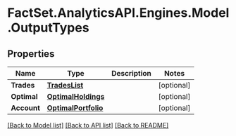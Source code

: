 # FactSet.AnalyticsAPI.Engines.Model.OutputTypes
## Properties

Name | Type | Description | Notes
------------ | ------------- | ------------- | -------------
**Trades** | [**TradesList**](TradesList.md) |  | [optional] 
**Optimal** | [**OptimalHoldings**](OptimalHoldings.md) |  | [optional] 
**Account** | [**OptimalPortfolio**](OptimalPortfolio.md) |  | [optional] 

[[Back to Model list]](../README.md#documentation-for-models) [[Back to API list]](../README.md#documentation-for-api-endpoints) [[Back to README]](../README.md)

